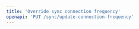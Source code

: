 ```yaml
---
title: 'Override sync connection frequency'
openapi: 'PUT /sync/update-connection-frequency'
---
```


